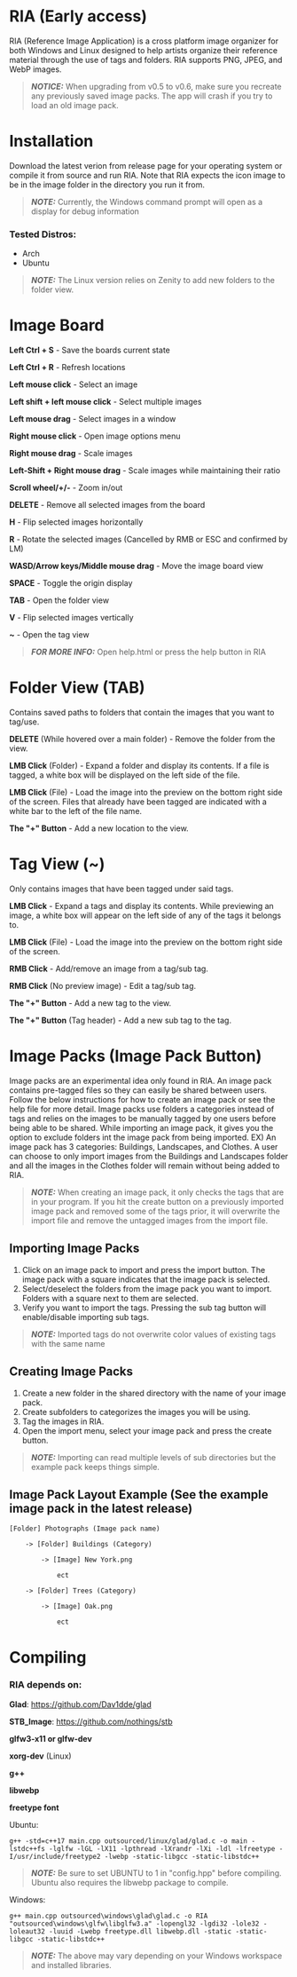# RIA (Early access)
RIA (Reference Image Application) is a cross platform image organizer for both Windows and Linux designed to help artists organize their reference material through the use of tags and folders. RIA supports PNG, JPEG, and WebP images.

> **_NOTICE:_**  When upgrading from v0.5 to v0.6, make sure you recreate any previously saved image packs. The app will crash if you try to load an old image pack.

# Installation
Download the latest verion from release page for your operating system or compile it from source and run RIA. Note that RIA expects the icon image to be in the image folder in the directory you run it from.
> **_NOTE:_** Currently, the Windows command prompt will open as a display for debug information

### Tested Distros:
- Arch
- Ubuntu

> **_NOTE:_** The Linux version relies on Zenity to add new folders to the folder view.

# Image Board

**Left Ctrl + S** - Save the boards current state

**Left Ctrl + R** - Refresh locations

**Left mouse click** - Select an image

**Left shift + left mouse click** - Select multiple images

**Left mouse drag** - Select images in a window

**Right mouse click** - Open image options menu

**Right mouse drag** - Scale images

**Left-Shift + Right mouse drag** - Scale images while maintaining their ratio

**Scroll wheel/+/-** - Zoom in/out

**DELETE** - Remove all selected images from the board

**H** - Flip selected images horizontally

**R** - Rotate the selected images (Cancelled by RMB or ESC and confirmed by LM)

**WASD/Arrow keys/Middle mouse drag** - Move the image board view

**SPACE** - Toggle the origin display

**TAB** - Open the folder view

**V** - Flip selected images vertically

**~** - Open the tag view

> **_FOR MORE INFO:_** Open help.html or press the help button in RIA


# Folder View (**TAB**)
Contains saved paths to folders that contain the images that you want to tag/use.

**DELETE** (While hovered over a main folder) - Remove the folder from the view.

**LMB Click** (Folder) - Expand a folder and display its contents. If a file is tagged, a white box will be displayed on the left side of the file.

**LMB Click** (File) - Load the image into the preview on the bottom right side of the screen. Files that already have been tagged are indicated with a white bar to the left of the file name.

**The "+" Button**  - Add a new location to the view. 

# Tag View (**~**)
Only contains images that have been tagged under said tags.


**LMB Click** - Expand a tags and display its contents. While previewing an image, a white box will appear on the left side of any of the tags it belongs to.

**LMB Click** (File) - Load the image into the preview on the bottom right side of the screen.

**RMB Click** - Add/remove an image from a tag/sub tag.

**RMB Click** (No preview image) - Edit a tag/sub tag.

**The "+" Button** - Add a new tag to the view.

**The "+" Button** (Tag header) - Add a new sub tag to the tag.

# Image Packs (**Image Pack Button**)
Image packs are an experimental idea only found in RIA. An image pack contains pre-tagged files so they can easily be shared between users. Follow the below instructions for how to create an image pack or see the help file for more detail. Image packs use folders a categories instead of tags and relies on the images to be manually tagged by one users before being able to be shared. While importing an image pack, it gives you the option to exclude folders int the image pack from being imported. EX) An image pack has 3 categories: Buildings, Landscapes, and Clothes. A user can choose to only import images from the Buildings and Landscapes folder and all the images in the Clothes folder will remain without being added to RIA. 
> **_NOTE:_**  When creating an image pack, it only checks the tags that are in your program. If you hit the create button on a previously imported image pack and removed some of the tags prior, it will overwrite the import file and remove the untagged images from the import file.

Importing Image Packs
---------
1) Click on an image pack to import and press the import button. The image pack with a square indicates that the image pack is selected.
2) Select/deselect the folders from the image pack you want to import. Folders with a square next to them are selected. 
3) Verify you want to import the tags. Pressing the sub tag button will enable/disable importing sub tags.
> **_NOTE:_**  Imported tags do not overwrite color values of existing tags with the same name

Creating Image Packs
--------
1) Create a new folder in the shared directory with the name of your image pack.
2) Create subfolders to categorizes the images you will be using.
3) Tag the images in RIA.
4) Open the import menu, select your image pack and press the create button. 
> **_NOTE:_**  Importing can read multiple levels of sub directories but the example pack keeps things simple.

Image Pack Layout Example (See the example image pack in the latest release)
------------------
```
[Folder] Photographs (Image pack name)

	-> [Folder] Buildings (Category)
 
		-> [Image] New York.png
  
			ect
   
	-> [Folder] Trees (Category)
 
		-> [Image] Oak.png
  
			ect
```


# Compiling

### RIA depends on:

**Glad**: https://github.com/Dav1dde/glad

**STB_Image**: https://github.com/nothings/stb

**glfw3-x11 or glfw-dev**

**xorg-dev** (Linux)

**g++**

**libwebp**

**freetype font**


Ubuntu:
```
g++ -std=c++17 main.cpp outsourced/linux/glad/glad.c -o main -lstdc++fs -lglfw -lGL -lX11 -lpthread -lXrandr -lXi -ldl -lfreetype -I/usr/include/freetype2 -lwebp -static-libgcc -static-libstdc++
```
> **_NOTE:_**  Be sure to set UBUNTU to 1 in "config.hpp" before compiling. Ubuntu also requires the libwebp package to compile.

Windows:
```
g++ main.cpp outsourced\windows\glad\glad.c -o RIA  "outsourced\windows\glfw\libglfw3.a" -lopengl32 -lgdi32 -lole32 -loleaut32 -luuid -Lwebp freetype.dll libwebp.dll -static -static-libgcc -static-libstdc++
```

> **_NOTE:_** The above may vary depending on your Windows workspace and installed libraries.

